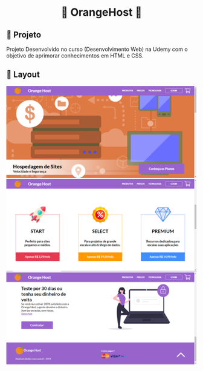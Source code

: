 <h1 align="center">
  🍊 OrangeHost 🍊
</h1>

## 🚀 Projeto 

Projeto Desenvolvido no curso (Desenvolvimento Web) na Udemy com o objetivo de aprimorar conhecimentos em HTML e CSS.

## 🎨 Layout
![Layout do projeto](https://github.com/fabricioig863/OrangeHost/blob/master/Layout/Orange-image.png)
![Layout do projeto](https://github.com/fabricioig863/OrangeHost/blob/master/Layout/Orange-image2.png)
![Layout do projeto](https://github.com/fabricioig863/OrangeHost/blob/master/Layout/Orange-image3.png)
